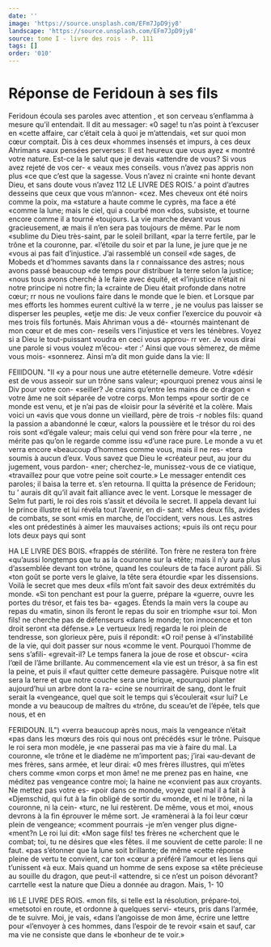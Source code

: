 ```yaml
---
date: ''
image: 'https://source.unsplash.com/EFm7JpD9jy8'
landscape: 'https://source.unsplash.com/EFm7JpD9jy8'
source: tome I - livre des rois - P. 111
tags: []
order: '010'
---
```


# Réponse de Feridoun à ses fils

Feridoun écoula ses paroles avec attention , et son cerveau s’enflamma à mesure qu’il entendait. ll dit
au messager: «0 sage! tu n’as point à t’excuser en
«cette affaire, car c’était cela à quoi je m’attendais,
«et sur quoi mon cœur comptait. Dis à ces deux «hommes insensés et impurs, à ces deux Ahrimans «aux pensées perverses: Il est heureux que vous ayez « montré votre nature. Est-ce la le salut que je devais «attendre de vous? Si vous avez rejeté de vos cer- « veaux mes conseils. vous n’avez pas appris non plus «ce que c’est que la sagesse. Vous n’avez ni crainte
«ni honte devant Dieu, et sans doute vous n’avez
112 LE LIVRE DES ROIS.’
a point d’autres desseins que ceux que vous m’annon-
«cez. Mes cheveux ont été noirs comme la poix, ma «stature a haute comme le cyprès, ma face a été «comme la lune; mais le ciel, qui a courbé mon «dos, subsiste, et tourne encore comme il a tourné «toujours. La vie marche devant vous gracieusement, æ mais il n’en sera pas toujours de même. Par le nom «sublime du Dieu très-saint, par le soleil brillant, «par la terre fertile, par le trône et la couronne, par. «l’étoile du soir et par la lune, je jure que je ne
«vous ai pas fait d’injustice. J’ai rassemblé un conseil
«de sages, de Mobeds et d’hommes savants dans la
r connaissance des astres; nous avons passé beaucoup «de temps pour distribuer la terre selon la justice; «nous tous avons cherché à le faire avec équité, et «l’injustice n’était ni notre principe ni notre fin; la
«crainte de Dieu était profonde dans notre cœur;
rr nous ne voulions faire dans le monde que le bien. et Lorsque par mes efforts les hommes eurent cultivé la
w terre , je ne voulus pas laisser se disperser les peuples, «etje me dis: Je veux confier l’exercice du pouvoir
«à mes trois fils fortunés. Mais Ahriman vous a dé- «tournés maintenant de mon cœur et de mes con- reseils vers l’injustice et vers les ténèbres. Voyez si
a Dieu le tout-puissant voudra en ceci vous approu- rr ver. Je vous dirai une parole si vous voulez m’écou-
«ter :’ Ainsi que vous sèmerez, de même vous mois- «sonnerez. Ainsi m’a dit mon guide dans la vie: Il

FElllDOUN. "Il «y a pour nous une autre etéternelle demeure. Votre
«désir est de vous asseoir sur un trône sans valeur; «pourquoi prenez vous ainsi le Div pour votre con- «seiller? Je crains qu’entre les mains de ce dragon
« votre âme ne soit séparée de votre corps. Mon temps
«pour sortir de ce monde est venu, et je n’ai pas de «loisir pour la sévérité et la colère. Mais voici un
«avis que vous donne un vieillard, père de trois -r nobles fils: quand la passion a abandonné le cœur, «alors la poussière et le trésor du roi des rois sont «d’égale valeur; mais celui qui vend son frère pour
«la terre , ne mérite pas qu’on le regarde comme issu
«d’une race pure. Le monde a vu et verra encore «beaucoup d’hommes comme vous, mais il ne res-
«tera soumis à aucun d’eux. Vous savez que Dieu le «créateur peut, au jour du jugement, vous pardon- «ner; cherchez-le, munissez-vous de ce viatique, «travaillez pour que votre peine soit courte.» Le messager entendit ces paroles; il baisa la terre et. s’en retourna. Il quitta la présence de Feridoun; tu
’ aurais dit qu’il avait fait alliance avec le vent.
Lorsque le messager de Selm fut parti, le roi des rois s’assit et dévoila le secret. Il appela devant lui
le prince illustre et lui révéla tout l’avenir, en di-
sant: «Mes deux fils, avides de combats, se sont «mis en marche, de l’occident, vers nous. Les astres
«les ont prédestinés à aimer les mauvaises actions;
«puis ils ont reçu pour lots deux pays qui sont

HA LE LIVRE DES BOIS. «frappés de stérilité. Ton frère ne restera ton frère
«qu’aussi longtemps que tu as la couronne sur la «tête; mais il n’y aura plus d’assemblée devant ton
«trône, quand les couleurs de ta face auront pâli. Si «ton goût se porte vers le glaive, la tête sera étourdie «par les dissensions. Voilà le secret que mes deux «fils m’ont fait savoir des deux extrémités du monde.
«Si ton penchant est pour la guerre, prépare la
«guerre, ouvre les portes du trésor, et fais tes ba-
«gages. Étends la main vers la coupe au repas du
«matin, sinon ils feront le repas du soir en triomphe
«sur toi. Mon fils! ne cherche pas de défenseurs
«dans le monde; ton innocence et ton droit seront «ta défense.»
Le vertueux lredj regarda le roi plein de tendresse, son glorieux père, puis il répondit: «O roi! pense à «l’instabilité de la vie, qui doit passer sur nous «comme le vent. Pourquoi l’homme de sens s’afili- «grevait-il? Le temps fanera la joue de rose et obscur- «cira l’œil de l’âme brillante. Au commencement
«la vie est un trésor, à sa fin est la peine, et puis il «faut quitter cette demeure passagère. Puisque notre «lit sera la terre et que notre couche sera une brique, «pourquoi planter aujourd’hui un arbre dont la ra- «cine se nourrirait de sang, dont le fruit serait la «vengeance, quel que soit le temps qui s’écoulerait
«sur lui? Le monde a vu beaucoup de maîtres du «trône, du sceau’et de l’épée, tels que nous, et en

FERIDOUN. IL") «verra beaucoup après nous, mais la vengeance n’était
«pas dans les mœurs des rois qui nous ont précédés «sur le trône. Puisque le roi sera mon modèle, je
«ne passerai pas ma vie à faire du mal. La couronne, «le trône et le diadème ne m’importent pas; j’irai «au-devant de mes frères, sans armée, et leur dirai:
«0 mes frères illustres, qui m’ètes chers comme
«mon corps et mon âme! ne me prenez pas en haine, «ne méditez pas vengeance contre moi; la haine ne «convient pas aux croyants. Ne mettez pas votre es- «poir dans ce monde, voyez quel mal il a fait à «Djemschid, qui fut à la fin obligé de sortir du «monde, et ni le trône, ni la couronne, ni la cein- «turc, ne lui restèrent. De même, vous et moi, «nous devrons à la fin éprouver le même sort. Je «ramènerai à la foi leur cœur plein de vengeance; «comment pourrais -je m’en venger plus digne- «ment?n
Le roi lui dit: «Mon sage fils! tes frères ne «cherchent que le combat; toi, tu ne désires que «les fêtes. il me souvient de cette parole: Il ne faut. «pas s’étonner que la lune soit brillante; de même «cette réponse pleine de vertu te convient, car ton «cœur a préféré l’amour et les liens qui t’unissent
«à eux. Mais quand un homme de sens expose sa «tête précieuse au souille du dragon, que peut-il «attendre, si ce n’est un poison dévorant? carrtelle «est la nature que Dieu a donnée au dragon. Mais,
1- 10

ll6 LE LIVRE DES ROIS.
«mon fils, si telle est la résolution, prépare-toi,
«metsotoi en route, et ordonne à quelques servi- «teurs, pris dans l’armée, de te suivre. Moi, je vais,
«dans l’angoisse de mon âme, écrire une lettre pour «l’envoyer à ces hommes, dans l’espoir de te revoir
«sain et sauf, car ma vie ne consiste que dans le «bonheur de te voir.»
